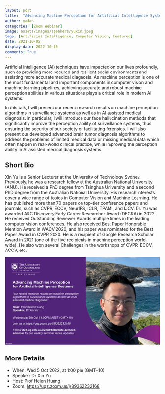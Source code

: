 ```yaml
---
layout: post
title:  "Advancing Machine Perception for Artificial Intelligence Systems"
author: yadan
categories: [Zoom Webinar]
image: assets/images/speakers/yuxin.jpeg
tags: [Artificial Intelligence, Computer Vision, featured]
date: 2021-10-05
display-date: 2022-10-05
comments: True
---
```

Artificial intelligence (AI) techniques have impacted on our lives profoundly, such as providing more secured and resilient social environments and assisting more accurate medical diagnosis. As machine perception is one of the most fundamental and important components in computer vision and machine learning pipelines, achieving accurate and robust machine perception abilities in various situations plays a critical role in modern AI systems.

In this talk, I will present our recent research results on machine perception algorithms in surveillance systems as well as in AI assisted medical diagnosis. In particular, I will introduce our face hallucination methods that significantly improve the perception ability of surveillance systems, thus ensuring the security of our society or facilitating forensics. I will also present our developed advanced brain tumor diagnosis algorithms to address the problems of limited medical data or missing medical data which often happen in real-world clinical practice, while improving the perception ability in AI assisted medical diagnosis systems.

## Short Bio

Xin Yu is a Senior Lecturer at the University of Technology Sydney. Previously, he was a research fellow at the Australian National University (ANU). He received a PhD degree from Tsinghua University and a second PhD degree from the Australian National University. His research interests cover a wide range of topics in Computer Vision and Machine Learning. He has published more than 70 papers on top-tier conference papers and journals, such as CVPR, ECCV, NeurIPS, ICLR, TPAMI, and IJCV. Dr. Yu was awarded ARC Discovery Early Career Researcher Award (DECRA) in 2022. He received Outstanding Reviewer Awards multiple times in the leading computer vision conferences. He also received Best Paper Honorable Mention Award in WACV 2020, and his paper was nominated for the Best Paper Award in CVPR 2020. He is a recipient of Google Research Scholar Award in 2021 (one of the five recipients in machine perception world-wide). He also won several Challenges in the workshops of CVPR, ECCV, ACCV, etc.

![Yuxin-poster](/assets/images/posters/yu-xin-poster.png)

## More Details

+ When: Wed 5 Oct 2022, at 1:00 pm (GMT+10)
+ Speaker: Dr Xin Yu
+ Host: Prof Helen Huang
+ Zoom: https://uqz.zoom.us/j/89362232168

